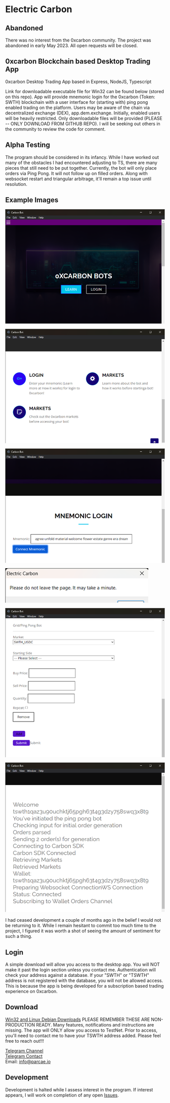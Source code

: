 # Electric Carbon

## Abandoned
There was no interest from the 0xcarbon community. The project was abandoned in early May 2023. All open requests will be closed.

## 0xcarbon Blockchain based Desktop Trading App
0xcarbon Desktop Trading App based in Express, NodeJS, Typescript

Link for downloadable executable file for Win32 can be found below (stored on this repo). App will provide mnemonic login for the 0xcarbon (Token: SWTH) blockchain with a user interface for (starting with) ping pong enabled trading on the platform. Users may be aware of the chain via decentralized exchange (DEX), app.dem.exchange. Initially, enabled users will be heavily restricted. Only downloadable files will be provided (PLEASE -- ONLY DOWNLOAD FROM GITHUB REPO). I will be seeking out others in the community to review the code for comment.

## Alpha Testing
The program should be considered in its infancy. While I have worked out many of the obstacles I had encountered adjusting to TS, there are many pieces that still need to be put together. Currently, the bot will only place orders via Ping Pong. It will not follow up on filled orders. Along with websocket restart and triangular arbitrage, it'll remain a top issue until resolution.

## Example Images

![alt text](https://github.com/c1im4cu5/0xcarbon_Desktop_Trading_App/blob/main/img/Carbon%20Bot%2001.png)

![alt text](https://github.com/c1im4cu5/0xcarbon_Desktop_Trading_App/blob/main/img/Carbon%20Bot%2002.png)

![alt text](https://github.com/c1im4cu5/0xcarbon_Desktop_Trading_App/blob/main/img/Carbon%20Bot%2004.png)

![alt text](https://github.com/c1im4cu5/0xcarbon_Desktop_Trading_App/blob/main/img/Carbon%20Bot%2005.png)

![alt text](https://github.com/c1im4cu5/0xcarbon_Desktop_Trading_App/blob/main/img/Carbon%20Bot%2008.png)

![alt text](https://github.com/c1im4cu5/0xcarbon_Desktop_Trading_App/blob/main/img/Carbon%20Bot%2010.png)

I had ceased development a couple of months ago in the belief I would not be returning to it. While I remain hesitant to commit too much time to the project, I figured it was worth a shot of seeing the amount of sentiment for such a thing.

## Login
A simple download will allow you access to the desktop app. You will NOT make it past the login section unless you contact me. Authentication will check your address against a database. If your "SWTH" or "TSWTH" address is not registered with the database, you will not be allowed access. This is because the app is being developed for a subscription based trading experience on 0xcarbon.

## Download
[Win32 and Linux Debian Downloads](https://github.com/c1im4cu5/0xcarbon_Desktop_Trading_App/releases)
PLEASE REMEMBER THESE ARE NON-PRODUCTION READY. Many features, notifications and instructions are missing. The app will ONLY allow you access to TestNet. Prior to access, you'll need to contact me to have your TSWTH address added. Please feel free to reach out!!!

[Telegram Channel](https://t.me/parcaeio) <br>
[Telegram Contact](https://t.me/c1im4cu5) <br>
Email: info@parcae.io

## Development
Development is halted while I assess interest in the program. If interest appears, I will work on completion of any open [Issues](https://github.com/c1im4cu5/0xcarbon_Desktop_Trading_App/issues). 
